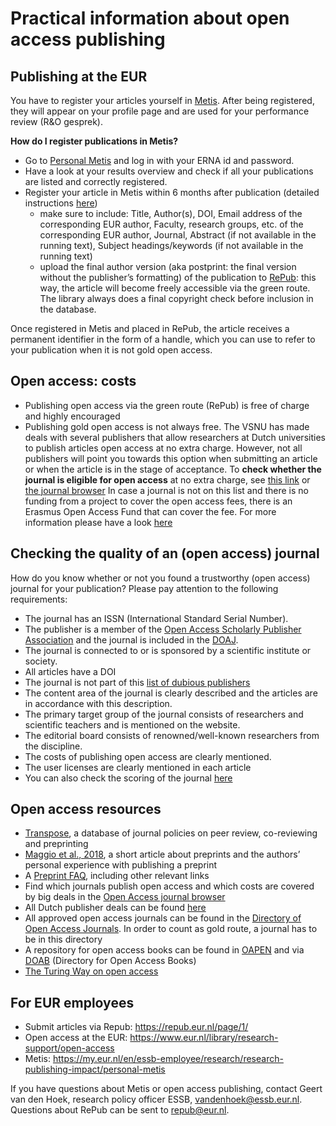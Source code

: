 # Practical information about open access publishing

## Publishing at the EUR
You have to register your articles yourself in [Metis](https://metis.ru.nl/federation/login/personalmetis). After being registered, they will appear on your profile page and are used for your performance review (R&O gesprek). 

**How do I register publications in Metis?**

- Go to [Personal Metis](https://metis.ru.nl/federation/login/personalmetis) and log in with your ERNA id and password.
- Have a look at your results overview and check if all your publications are listed and correctly registered.
- Register your article in Metis within 6 months after publication (detailed instructions [here](https://my.eur.nl/en/essb-employee/research-0/research-publishing-impact/personal-metis))
  - make sure to include: Title, Author(s), DOI, Email address of the corresponding EUR author, Faculty, research groups, etc. of the corresponding EUR author, Journal, Abstract (if not available in the running text), Subject headings/keywords (if not available in the running text)
  - upload the final author version (aka postprint: the final version without the publisher’s formatting) of the publication to [RePub](https://repub.eur.nl/page/1/): this way, the article will become freely accessible via the green route. The library always does a final copyright check before inclusion in the database.

Once registered in Metis and placed in RePub, the article receives a permanent identifier in the form of a handle, which you can use to refer to your publication when it is not gold open access.

## Open access: costs

- Publishing open access via the green route (RePub) is free of charge and highly encouraged
- Publishing gold open access is not always free. The VSNU has made deals with several publishers that allow researchers at Dutch universities to publish articles open access at no extra charge. However, not all publishers will point you towards this option when submitting an article or when the article is in the stage of acceptance. To **check whether the journal is eligible for open access** at no extra charge, see [this link](https://www.openaccess.nl/en/in-the-netherlands/publisher-deals) or [the journal browser](http://library.wur.nl/WebQuery/eurbrowser?q=*)
In case a journal is not on this list and there is no funding from a project to cover the open access fees, there is an Erasmus Open Access Fund that can cover the fee. For more information please have a look [here](https://www.eur.nl/en/research-support/open-access/erasmus-open-access-fund)

## Checking the quality of an (open access) journal

How do you know whether or not you found a trustworthy (open access) journal for your publication? Please pay attention to the following requirements:

- The journal has an ISSN (International Standard Serial Number).
- The publisher is a member of the [Open Access Scholarly Publisher Association](https://oaspa.org/) and the journal is included in the [DOAJ](https://doaj.org/).
- The journal is connected to or is sponsored by a scientific institute or society.
- All articles have a DOI
- The journal is not part of this [list of dubious publishers](https://web.archive.org/web/20170112125427/https://scholarlyoa.com/publishers/)
- The content area of the journal is clearly described and the articles are in accordance with this description.
- The primary target group of the journal consists of researchers and scientific teachers and is mentioned on the website.
- The editorial board consists of renowned/well-known researchers from the discipline.
- The costs of publishing open access are clearly mentioned.
- The user licenses are clearly mentioned in each article
- You can also check the scoring of the journal [here](http://www.qoam.eu/journals)

## Open access resources
-	[Transpose](https://transpose-publishing.github.io/#/), a database of journal policies on peer review, co-reviewing and preprinting
-	[Maggio et al., 2018](https://doi.org/10.1007/s40037-018-0451-8), a short article about preprints and the authors’ personal experience with publishing a preprint
-	A [Preprint FAQ](https://help.osf.io/hc/en-us/articles/360019930493-Preprint-FAQs), including other relevant links
- Find which journals publish open access and which costs are covered by big deals in the [Open Access journal browser](http://library.wur.nl/WebQuery/jbrowser?q=*)
- All Dutch publisher deals can be found [here](https://www.openaccess.nl/en/in-the-netherlands/publisher-deals)
- All approved open access journals can be found in the [Directory of Open Access Journals](https://doaj.org/). In order to count as gold route, a journal has to be in this directory
- A repository for open access books can be found in [OAPEN](http://oapen.org/home) and via [DOAB](https://www.doabooks.org/doab?uiLanguage=en) (Directory for Open Access Books)
- [The Turing Way on open access](https://the-turing-way.netlify.com/open_research/04/openaccess.html)

## For EUR employees
- Submit articles via Repub: https://repub.eur.nl/page/1/
- Open access at the EUR: https://www.eur.nl/library/research-support/open-access
- Metis: https://my.eur.nl/en/essb-employee/research/research-publishing-impact/personal-metis

If you have questions about Metis or open access publishing, contact Geert van den Hoek, research policy officer ESSB, vandenhoek@essb.eur.nl. Questions about RePub can be sent to repub@eur.nl. 


